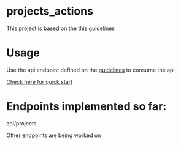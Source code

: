 # projects_actions
This project is based on the <a href="https://drive.google.com/file/d/1cktwfL57muz97xSU-91pzbRJB9wSjTfn/view?usp=sharing">this guidelines</a>
# Usage
<p>Use the api endpoint defined on the <a href="https://drive.google.com/file/d/1cktwfL57muz97xSU-91pzbRJB9wSjTfn/view?usp=sharing">guidelines</a> to consume the api</p>
<p><a href="https://projects-actions-api.herokuapp.com/api/projects">Check here for quick start</a></p>

# Endpoints implemented so far:
<p>api/projects</p>
<p>Other endpoints are being worked on</p>


